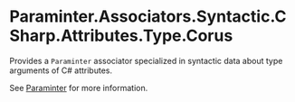 # Paraminter.Associators.Syntactic.CSharp.Attributes.Type.Corus

Provides a `Paraminter` associator specialized in syntactic data about type arguments of C# attributes.

See [Paraminter](https://www.github.com/Paraminter/Paraminter) for more information.

